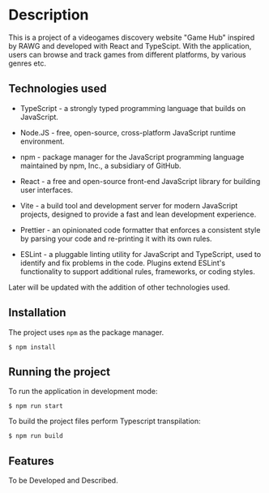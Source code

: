 # Description

This is a project of a videogames discovery website "Game Hub" inspired by RAWG and developed with React and TypeScipt. With the application, users can browse and track games from different platforms, by various genres etc.

## Technologies used

-   TypeScript - a strongly typed programming language that builds on JavaScript.

-   Node.JS - free, open-source, cross-platform JavaScript runtime environment.

-   npm - package manager for the JavaScript programming language maintained by npm, Inc., a subsidiary of GitHub.

-   React - a free and open-source front-end JavaScript library for building user interfaces.

-   Vite - a build tool and development server for modern JavaScript projects, designed to provide a fast and lean development experience.

-   Prettier - an opinionated code formatter that enforces a consistent style by parsing your code and re-printing it with its own rules.

-   ESLint - a pluggable linting utility for JavaScript and TypeScript, used to identify and fix problems in the code. Plugins extend ESLint's functionality to support additional rules, frameworks, or coding styles.

Later will be updated with the addition of other technologies used.

## Installation

The project uses `npm` as the package manager.

```shell
$ npm install
```

## Running the project

To run the application in development mode:

```shell
$ npm run start
```

To build the project files perform Typescript transpilation:

```shell
$ npm run build
```

## Features

To be Developed and Described.
